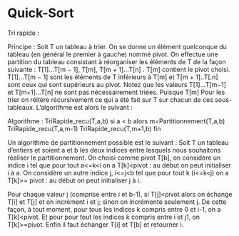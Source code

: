 # Quick-Sort

Tri rapide :

Principe : Soit T un tableau à trier. On se donne un élément quelconque du tableau (en général le
premier à gauche) nommé pivot. On effectue une partition du tableau consistant à réorganiser les
éléments de T de la façon suivante : T[1]...T[m − 1], T[m], T[m + 1]...T[n] . T[m] contient le pivot
choisi. T[1]...T[m − 1] sont les éléments de T inférieurs à T[m] et T[m + 1]..T[.n] sont ceux qui
sont supérieurs au pivot. Notez que les valeurs T[1]...T[m−1] et T[m+1]...T[n] ne sont pas
nécessairement triées. Puisque T[m]
Pour les trier on réitère récursivement ce qui a été fait sur T sur chacun de ces sous-tableaux.
L’algorithme est alors le suivant :

Algorithme : TriRapide_recu(T,a,b)
  si a < b alors
    m=Partitionnement(T,a,b)
    TriRapide_recu(T,a,m-1)
    TriRapide_recu(T,m+1,b)
fin

Un algorithme de partitionnement possible est le suivant : Soit T un tableau d’entiers et soient a et b
les deux indices entre lesquels nous souhaitons réaliser le partitionnement. On choisi comme pivot
T[b], on considère un indice i tel que pour tout a<=k<i on a T[k]<pivot : au début on peut initialiser
i à a. On considère un autre indice j, i<=j<b tel que pour tout k (i<=k<j) on a T[k]>= pivot : au
début on peut initialiser j à i.

Pour chaque valeur j (comprise entre i et b-1), si T[j]<pivot alors on échange T[i] et T[j] et on
incrément i et j; sinon on incrémente seulement j. De cette façon, à tout moment, pour tous les
indices k compris entre 0 et i-1, on a T[k]<pivot. Et pour pour tout les indices k compris entre i et j1, on T[k]>=pivot. Enfin il faut échanger T[i] et T[b] et retourner i.
